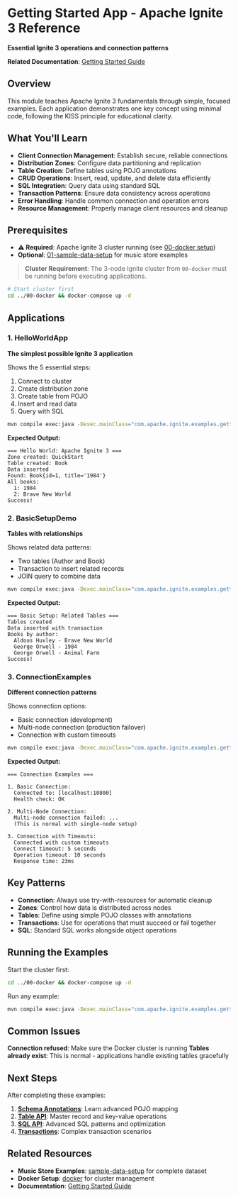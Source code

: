 # Getting Started App - Apache Ignite 3 Reference

**Essential Ignite 3 operations and connection patterns**

**Related Documentation**: [Getting Started Guide](../../docs/01-foundation/02-getting-started.md)

## Overview

This module teaches Apache Ignite 3 fundamentals through simple, focused examples. Each application demonstrates one key concept using minimal code, following the KISS principle for educational clarity.

## What You'll Learn

- **Client Connection Management**: Establish secure, reliable connections
- **Distribution Zones**: Configure data partitioning and replication  
- **Table Creation**: Define tables using POJO annotations
- **CRUD Operations**: Insert, read, update, and delete data efficiently
- **SQL Integration**: Query data using standard SQL
- **Transaction Patterns**: Ensure data consistency across operations
- **Error Handling**: Handle common connection and operation errors
- **Resource Management**: Properly manage client resources and cleanup

## Prerequisites

- **⚠️ Required**: Apache Ignite 3 cluster running (see [00-docker setup](../00-docker/README.md))
- **Optional**: [01-sample-data-setup](../01-sample-data-setup/) for music store examples

> **Cluster Requirement**: The 3-node Ignite cluster from `00-docker` must be running before executing applications.

```bash
# Start cluster first
cd ../00-docker && docker-compose up -d
```

## Applications

### 1. HelloWorldApp

**The simplest possible Ignite 3 application**

Shows the 5 essential steps:

1. Connect to cluster
2. Create distribution zone  
3. Create table from POJO
4. Insert and read data
5. Query with SQL

```bash
mvn compile exec:java -Dexec.mainClass="com.apache.ignite.examples.gettingstarted.HelloWorldApp"
```

**Expected Output:**

```
=== Hello World: Apache Ignite 3 ===
Zone created: QuickStart
Table created: Book
Data inserted
Found: Book{id=1, title='1984'}
All books:
  1: 1984
  2: Brave New World
Success!
```

### 2. BasicSetupDemo

**Tables with relationships**

Shows related data patterns:

- Two tables (Author and Book)
- Transaction to insert related records
- JOIN query to combine data

```bash
mvn compile exec:java -Dexec.mainClass="com.apache.ignite.examples.gettingstarted.BasicSetupDemo"
```

**Expected Output:**

```
=== Basic Setup: Related Tables ===
Tables created
Data inserted with transaction
Books by author:
  Aldous Huxley - Brave New World
  George Orwell - 1984
  George Orwell - Animal Farm
Success!
```

### 3. ConnectionExamples

**Different connection patterns**

Shows connection options:

- Basic connection (development)
- Multi-node connection (production failover)
- Connection with custom timeouts

```bash
mvn compile exec:java -Dexec.mainClass="com.apache.ignite.examples.gettingstarted.ConnectionExamples"
```

**Expected Output:**

```
=== Connection Examples ===

1. Basic Connection:
  Connected to: [localhost:10800]
  Health check: OK

2. Multi-Node Connection:
  Multi-node connection failed: ...
  (This is normal with single-node setup)

3. Connection with Timeouts:
  Connected with custom timeouts
  Connect timeout: 5 seconds
  Operation timeout: 10 seconds
  Response time: 23ms
```

## Key Patterns

- **Connection**: Always use try-with-resources for automatic cleanup
- **Zones**: Control how data is distributed across nodes  
- **Tables**: Define using simple POJO classes with annotations
- **Transactions**: Use for operations that must succeed or fail together
- **SQL**: Standard SQL works alongside object operations

## Running the Examples

Start the cluster first:

```bash
cd ../00-docker && docker-compose up -d
```

Run any example:

```bash
mvn compile exec:java -Dexec.mainClass="com.apache.ignite.examples.gettingstarted.HelloWorldApp"
```

## Common Issues

**Connection refused**: Make sure the Docker cluster is running
**Tables already exist**: This is normal - applications handle existing tables gracefully

## Next Steps

After completing these examples:

1. **[Schema Annotations](../03-schema-annotations-app/)**: Learn advanced POJO mapping
2. **[Table API](../04-table-api-app/)**: Master record and key-value operations  
3. **[SQL API](../05-sql-api-app/)**: Advanced SQL patterns and optimization
4. **[Transactions](../06-transactions-app/)**: Complex transaction scenarios

## Related Resources

- **Music Store Examples**: [sample-data-setup](../01-sample-data-setup/) for complete dataset
- **Docker Setup**: [docker](../00-docker/) for cluster management
- **Documentation**: [Getting Started Guide](../../docs/01-foundation/02-getting-started.md)
